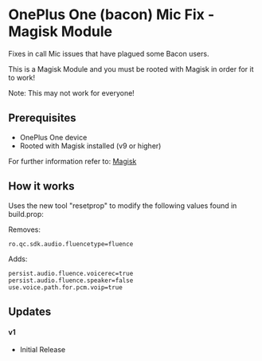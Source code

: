 # OnePlus One (bacon) Mic Fix - Magisk Module
Fixes in call Mic issues that have plagued some Bacon users.

This is a Magisk Module and you must be rooted with Magisk in order for it to work!

Note: This may not work for everyone!

## Prerequisites
* OnePlus One device
* Rooted with Magisk installed (v9 or higher)

For further information refer to: [Magisk](http://forum.xda-developers.com/apps/magisk/official-magisk-v7-universal-systemless-t3473445)

## How it works
Uses the new tool "resetprop" to modify the following values found in build.prop:

Removes:

	ro.qc.sdk.audio.fluencetype=fluence

Adds:

	persist.audio.fluence.voicerec=true  
	persist.audio.fluence.speaker=false  
	use.voice.path.for.pcm.voip=true

## Updates
#### v1
* Initial Release
